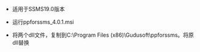 * 适用于SSMS19.0版本

* 运行ppforssms_4.0.1.msi
* 将两个dll文件，复制到C:\Program Files (x86)\Gudusoft\ppforssms。将原dll替换

